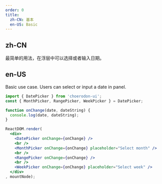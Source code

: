 ```yaml
---
order: 0
title:
  zh-CN: 基本
  en-US: Basic
---
```


## zh-CN

最简单的用法，在浮层中可以选择或者输入日期。

## en-US

Basic use case. Users can select or input a date in panel.

````jsx
import { DatePicker } from 'choerodon-ui';
const { MonthPicker, RangePicker, WeekPicker } = DatePicker;

function onChange(date, dateString) {
  console.log(date, dateString);
}

ReactDOM.render(
  <div>
    <DatePicker onChange={onChange} />
    <br />
    <MonthPicker onChange={onChange} placeholder="Select month" />
    <br />
    <RangePicker onChange={onChange} />
    <br />
    <WeekPicker onChange={onChange} placeholder="Select week" />
  </div>
, mountNode);
````
